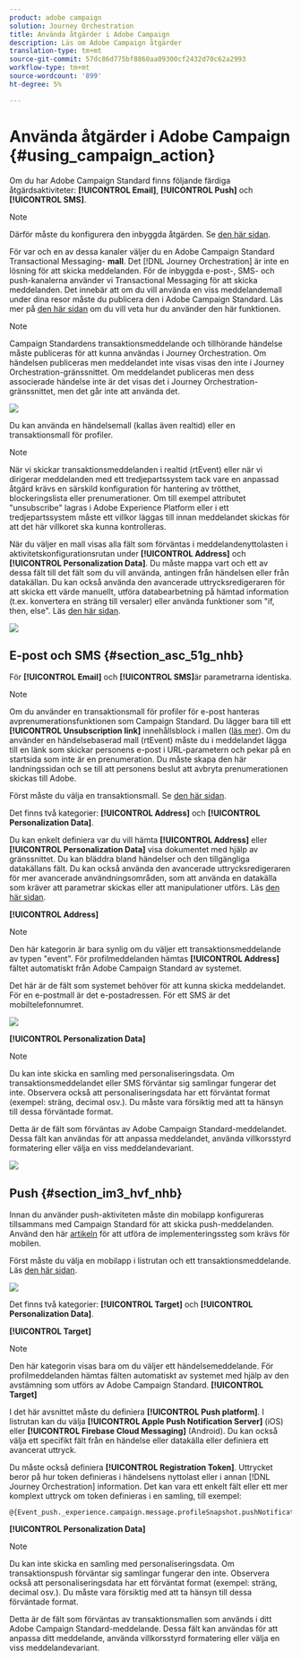 ```yaml
---
product: adobe campaign
solution: Journey Orchestration
title: Använda åtgärder i Adobe Campaign
description: Läs om Adobe Campaign åtgärder
translation-type: tm+mt
source-git-commit: 57dc86d775bf8860aa09300cf2432d70c62a2993
workflow-type: tm+mt
source-wordcount: '899'
ht-degree: 5%

---
```



# Använda åtgärder i Adobe Campaign {#using_campaign_action}

Om du har Adobe Campaign Standard finns följande färdiga åtgärdsaktiviteter: **[!UICONTROL Email]**, **[!UICONTROL Push]** och **[!UICONTROL SMS]**.

>[!NOTE]
>
>Därför måste du konfigurera den inbyggda åtgärden. Se [den här sidan](../action/working-with-adobe-campaign.md).

För var och en av dessa kanaler väljer du en Adobe Campaign Standard Transactional Messaging- **mall**. Det [!DNL Journey Orchestration] är inte en lösning för att skicka meddelanden. För de inbyggda e-post-, SMS- och push-kanalerna använder vi Transactional Messaging för att skicka meddelanden. Det innebär att om du vill använda en viss meddelandemall under dina resor måste du publicera den i Adobe Campaign Standard. Läs mer på [den här sidan](https://docs.adobe.com/content/help/sv-SE/campaign-standard/using/communication-channels/transactional-messaging/about-transactional-messaging.html) om du vill veta hur du använder den här funktionen.

>[!NOTE]
>
>Campaign Standardens transaktionsmeddelande och tillhörande händelse måste publiceras för att kunna användas i Journey Orchestration. Om händelsen publiceras men meddelandet inte visas visas den inte i Journey Orchestration-gränssnittet. Om meddelandet publiceras men dess associerade händelse inte är det visas det i Journey Orchestration-gränssnittet, men det går inte att använda det.

![](../assets/journey59.png)

Du kan använda en händelsemall (kallas även realtid) eller en transaktionsmall för profiler.

>[!NOTE]
>
>När vi skickar transaktionsmeddelanden i realtid (rtEvent) eller när vi dirigerar meddelanden med ett tredjepartssystem tack vare en anpassad åtgärd krävs en särskild konfiguration för hantering av trötthet, blockeringslista eller prenumerationer. Om till exempel attributet &quot;unsubscribe&quot; lagras i Adobe Experience Platform eller i ett tredjepartssystem måste ett villkor läggas till innan meddelandet skickas för att det här villkoret ska kunna kontrolleras.

När du väljer en mall visas alla fält som förväntas i meddelandenyttolasten i aktivitetskonfigurationsrutan under **[!UICONTROL Address]** och **[!UICONTROL Personalization Data]**. Du måste mappa vart och ett av dessa fält till det fält som du vill använda, antingen från händelsen eller från datakällan. Du kan också använda den avancerade uttrycksredigeraren för att skicka ett värde manuellt, utföra databearbetning på hämtad information (t.ex. konvertera en sträng till versaler) eller använda funktioner som &quot;if, then, else&quot;. Läs [den här sidan](../expression/expressionadvanced.md).

![](../assets/journey60.png)

## E-post och SMS {#section_asc_51g_nhb}

För **[!UICONTROL Email]** och **[!UICONTROL SMS]**&#x200B;är parametrarna identiska.

>[!NOTE]
>
>Om du använder en transaktionsmall för profiler för e-post hanteras avprenumerationsfunktionen som Campaign Standard. Du lägger bara till ett **[!UICONTROL Unsubscription link]** innehållsblock i mallen ([läs mer](https://docs.adobe.com/content/help/sv-SE/campaign-standard/using/communication-channels/transactional-messaging/about-transactional-messaging.html)). Om du använder en händelsebaserad mall (rtEvent) måste du i meddelandet lägga till en länk som skickar personens e-post i URL-parametern och pekar på en startsida som inte är en prenumeration. Du måste skapa den här landningssidan och se till att personens beslut att avbryta prenumerationen skickas till Adobe.

Först måste du välja en transaktionsmall. Se [den här sidan](../building-journeys/about-action-activities.md).

Det finns två kategorier: **[!UICONTROL Address]** och **[!UICONTROL Personalization Data]**.

Du kan enkelt definiera var du vill hämta **[!UICONTROL Address]** eller **[!UICONTROL Personalization Data]** visa dokumentet med hjälp av gränssnittet. Du kan bläddra bland händelser och den tillgängliga datakällans fält. Du kan också använda den avancerade uttrycksredigeraren för mer avancerade användningsområden, som att använda en datakälla som kräver att parametrar skickas eller att manipulationer utförs. Läs [den här sidan](../expression/expressionadvanced.md).

**[!UICONTROL Address]**

>[!NOTE]
>
>Den här kategorin är bara synlig om du väljer ett transaktionsmeddelande av typen &quot;event&quot;. För profilmeddelanden hämtas **[!UICONTROL Address]** fältet automatiskt från Adobe Campaign Standard av systemet.

Det här är de fält som systemet behöver för att kunna skicka meddelandet. För en e-postmall är det e-postadressen. För ett SMS är det mobiltelefonnumret.

![](../assets/journey61.png)

**[!UICONTROL Personalization Data]**

>[!NOTE]
>
>Du kan inte skicka en samling med personaliseringsdata. Om transaktionsmeddelandet eller SMS förväntar sig samlingar fungerar det inte. Observera också att personaliseringsdata har ett förväntat format (exempel: sträng, decimal osv.). Du måste vara försiktig med att ta hänsyn till dessa förväntade format.

Detta är de fält som förväntas av Adobe Campaign Standard-meddelandet. Dessa fält kan användas för att anpassa meddelandet, använda villkorsstyrd formatering eller välja en viss meddelandevariant.

![](../assets/journey62.png)

## Push {#section_im3_hvf_nhb}

Innan du använder push-aktiviteten måste din mobilapp konfigureras tillsammans med Campaign Standard för att skicka push-meddelanden. Använd den här [artikeln](https://helpx.adobe.com/se/campaign/kb/integrate-mobile-sdk.html) för att utföra de implementeringssteg som krävs för mobilen.

Först måste du välja en mobilapp i listrutan och ett transaktionsmeddelande. Läs [den här sidan](../building-journeys/about-action-activities.md).

![](../assets/journey62bis.png)

Det finns två kategorier: **[!UICONTROL Target]** och **[!UICONTROL Personalization Data]**.

**[!UICONTROL Target]**

>[!NOTE]
>
>Den här kategorin visas bara om du väljer ett händelsemeddelande. För profilmeddelanden hämtas fälten automatiskt av systemet med hjälp av den avstämning som utförs av Adobe Campaign Standard. **[!UICONTROL Target]**

I det här avsnittet måste du definiera **[!UICONTROL Push platform]**. I listrutan kan du välja **[!UICONTROL Apple Push Notification Server]** (iOS) eller **[!UICONTROL Firebase Cloud Messaging]** (Android). Du kan också välja ett specifikt fält från en händelse eller datakälla eller definiera ett avancerat uttryck.

Du måste också definiera **[!UICONTROL Registration Token]**. Uttrycket beror på hur token definieras i händelsens nyttolast eller i annan [!DNL Journey Orchestration] information. Det kan vara ett enkelt fält eller ett mer komplext uttryck om token definieras i en samling, till exempel:

```
@{Event_push._experience.campaign.message.profileSnapshot.pushNotificationTokens.first().token}
```

**[!UICONTROL Personalization Data]**

>[!NOTE]
>
>Du kan inte skicka en samling med personaliseringsdata. Om transaktionspush förväntar sig samlingar fungerar den inte. Observera också att personaliseringsdata har ett förväntat format (exempel: sträng, decimal osv.). Du måste vara försiktig med att ta hänsyn till dessa förväntade format.

Detta är de fält som förväntas av transaktionsmallen som används i ditt Adobe Campaign Standard-meddelande. Dessa fält kan användas för att anpassa ditt meddelande, använda villkorsstyrd formatering eller välja en viss meddelandevariant.
